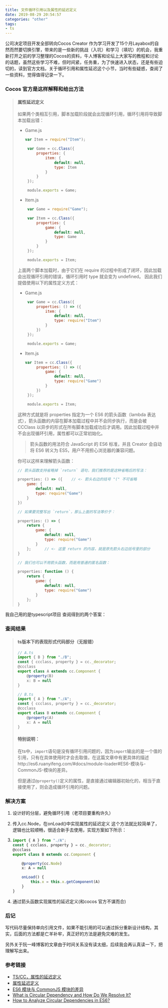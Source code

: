 ```yaml
---
title: 文件循环引用以及属性的延迟定义
date: 2019-08-29 20:54:57
categories: "other"
tags:
- ts
---
```


公司决定项目开发全部转向Cocos Creator 作为学习开发了15个月Layabox的自然而然要切换引擎，带来的是一些新的挑战（入坑）和学习（填坑）的机会，我重新打开之前的学习整理的Cocos的资料，牛人博客和论坛上大家写的教程和讨论的话题，虽然这些学习不难，但时间紧，任务重，为了快速进入状态，还是有些迫切的，读到官方文档，关于循环引用和属性延迟这个小节，当时有些疑惑，查阅了一些资料，觉得值得记录一下。

<!-- more -->

### Cocos 官方是这样解释和给出方法

> #### 属性延迟定义
>
> 如果两个类相互引用，脚本加载阶段就会出现循环引用，循环引用将导致脚本加载出错：
>
> - Game.js
>
>   ```javascript
>   var Item = require("Item");
>   
>    var Game = cc.Class({
>        properties: {
>            item: {
>                default: null,
>                type: Item
>            }
>        }
>    });
>   
>    module.exports = Game;
>   ```
>
> - Item.js
>
>   ```javascript
>    var Game = require("Game");
>   
>    var Item = cc.Class({
>        properties: {
>            game: {
>                default: null,
>                type: Game
>            }
>        }
>    });
>   
>    module.exports = Item;
>   ```
>
> 上面两个脚本加载时，由于它们在 require 的过程中形成了闭环，因此加载会出现循环引用的错误，循环引用时 type 就会变为 undefined。
> 因此我们提倡使用以下的属性定义方式：
>
> - Game.js
>
>   ```javascript
>    var Game = cc.Class({
>        properties: () => ({
>            item: {
>                default: null,
>                type: require("Item")
>            }
>        })
>    });
>   
>    module.exports = Game;
>   ```
>
> - Item.js
>
>   ```javascript
>   var Item = cc.Class({
>        properties: () => ({
>            game: {
>                default: null,
>                type: require("Game")
>            }
>        })
>    });
>   
>    module.exports = Item;
>   ```
>
> 这种方式就是将 properties 指定为一个 ES6 的箭头函数（lambda 表达式），箭头函数的内容在脚本加载过程中并不会同步执行，而是会被 CCClass 以异步的形式在所有脚本加载成功后才调用。因此加载过程中并不会出现循环引用，属性都可以正常初始化。
>
> > 箭头函数的用法符合 JavaScript 的 ES6 标准，并且 Creator 会自动将 ES6 转义为 ES5，用户不用担心浏览器的兼容问题。
>
> 你可以这样来理解箭头函数：
>
> ```javascript
> // 箭头函数支持省略掉 `return` 语句，我们推荐的是这种省略后的写法：
> 
> properties: () => ({    // <- 箭头右边的括号 "(" 不可省略
>     game: {
>         default: null,
>         type: require("Game")
>     }
> })
> 
> // 如果要完整写出 `return`，那么上面的写法等价于：
> 
> properties: () => {
>     return {
>         game: {
>             default: null,
>             type: require("Game")
>         }
>     };      // <- 这里 return 的内容，就是原先箭头右边括号里的部分
> }
> 
> // 我们也可以不用箭头函数，而是用普通的匿名函数：
> 
> properties: function () {
>     return {
>         game: {
>             default: null,
>             type: require("Game")
>         }
>     };
> }
> ```

我自己用的是typescript项目 查阅得到的两个答案：

### 查阅结果

> #### ts版本下的表现形式代码部分（无报错）
>
> ```typescript
> // A.ts
> import { B } from "./B";
> const { ccclass, property } = cc._decorator;
> @ccclass
> export class A extends cc.Component {
>     @property(B)
>     x: B = null
> }
> 
> // B.ts
> import { A } from "./A";
> const { ccclass, property } = cc._decorator;
> @ccclass
> export class B extends cc.Component {
>     @property(A)
>     x: A = null
> }
> ```
>
> #### 特别说明：
>
> 在ts中，`import`语句是没有循环引用问题的，因为`import`输出的是一个值的引用，只有在具体使用时才会去取值，在这篇文章中有更具体的描述http://es6.ruanyifeng.com/#docs/module-loader#ES6-模块与-CommonJS-模块的差异。
>
> 但是通过`@property()`定义的属性，是直接通过编辑器初始化的，相当于直接使用了，则会造成循环引用的问题。

### 解决方案 

1. 设计好的分层，避免循环引用（老项目要重构许久）

2. 传入cc.Node，在onLoad()中实现属性的延迟定义
   这个方法就比较简单了，逻辑也比较顺畅，很适合新手去使用，实现方案如下所示：

3. ```typescript
   import { A } from "./A";
   const { ccclass, property } = cc._decorator;
   @ccclass
   export class B extends cc.Component {
   
       @property(cc.Node)
       x: A = null
   
       onLoad() {
           this.x = this.x.getComponent(A)
       }
   }
   ```

3. 通过箭头函数实现属性的延迟定义(和cocos 官方不谋而合)

### 后记

写代码尽量保持单向引用文件，如果不能引用的可以通过拆分重新设计结构，其实，后面的方法都是亡羊补牢，真正好的方法是避免灾难的发生。

另外关于阮一峰博客的文章由于时间关系没有读太细，后续我会再认真读一下，把理解写出来。

### 参考链接

- [TS/CC，属性的延迟定义](TS/CC，属性的延迟定义)
- [属性延迟定义](https://docs.cocos.com/creator/manual/zh/scripting/reference/class.html#属性延迟定义)
- [ES6 模块与 CommonJS 模块的差异](http://es6.ruanyifeng.com/#docs/module-loader#ES6-%E6%A8%A1%E5%9D%97%E4%B8%8E-CommonJS-%E6%A8%A1%E5%9D%97%E7%9A%84%E5%B7%AE%E5%BC%82)
- [What is Circular Dependency and How Do We Resolve It?](https://www.codeproject.com/Articles/616344/What-is-Circular-dependency-and-how-do-we-resolve)
- [How to Analyze Circular Dependencies in ES6?](https://railsware.com/blog/how-to-analyze-circular-dependencies-in-es6/)


